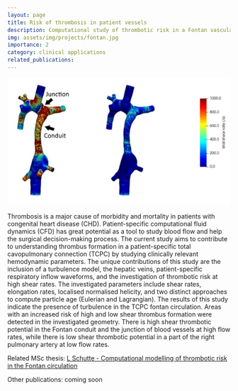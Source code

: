 ```yaml
---
layout: page
title: Risk of thrombosis in patient vessels
description: Computational study of thrombotic risk in a Fontan vasculature.
img: assets/img/projects/fontan.jpg
importance: 2
category: clinical applications
related_publications: 
---
```


![Flow in Fontan circulation.](/assets/img/projects/fontan.jpg)

Thrombosis is a major cause of morbidity and mortality in patients with congenital heart disease (CHD). Patient-specific computational fluid dynamics (CFD) has great potential as a tool to study blood flow and help the surgical decision-making process. The current study aims to contribute to understanding thrombus formation in a patient-specific total cavopulmonary connection (TCPC) by studying clinically relevant hemodynamic parameters. The unique contributions of this study are the inclusion of a turbulence model, the hepatic veins, patient-specific respiratory inflow waveforms, and the investigation of thrombotic risk at high shear rates. The investigated parameters include shear rates, elongation rates, localised normalised helicity, and two distinct approaches to compute particle age (Eulerian and Lagrangian). The results of this study indicate the presence of turbulence in the TCPC fontan circulation. Areas with an increased risk of high and low shear thrombus formation were detected in the investigated geometry. There is high shear thrombotic potential in the Fontan conduit and the junction of blood vessels at high flow rates, while there is low shear thrombotic potential in a part of the right pulmonary artery at low flow rates. 

Related MSc thesis:
[L Schutte - Computational modelling of thrombotic risk in the Fontan circulation](https://scripties.uba.uva.nl/search?id=record_51711)

Other publications: coming soon

